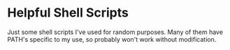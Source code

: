 # Helpful Shell Scripts

Just some shell scripts I've used for random purposes. Many of them have PATH's specific to my use, so probably won't work without modification.
